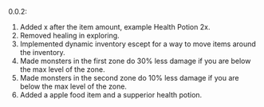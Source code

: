 0.0.2:

1. Added x after the item amount, example Health Potion 2x.
2. Removed healing in exploring.
3. Implemented dynamic inventory escept for a way to move items around the inventory.
4. Made monsters in the first zone do 30% less damage if you are below the max level of the zone.
5. Made monsters in the second zone do 10% less damage if you are below the max level of the zone.
6. Added a apple food item and a supperior health potion.